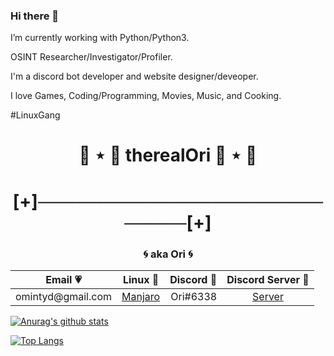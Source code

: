 ### Hi there 🦊


I’m currently working with Python/Python3.

OSINT Researcher/Investigator/Profiler.

I'm a discord bot developer and website designer/deveoper.

I love Games, Coding/Programming, Movies, Music, and Cooking.

#LinuxGang





<h1 align="center">🦊 ⋆ 🎀 therealOri 🎀 ⋆ 🦊</h1>
<h1 align="center">[+]────────────────────────────[+]</h1>
<h3 align="center">🌀 aka Ori 🌀</h3>
<p align="center">
	<table align="center">
	    <thead>
	        <tr>
	            <th align="center">Email 💗</th>
	            <th align="center">Linux 💙</th>
	            <th align="center">Discord 💜</th>
		    <th align="center">Discord Server 💚</th>
	        </tr>
	    </thead>
	    <tbody>
	        <tr>
	            <td align="left">omintyd@gmail.com</td>
	            <td align="center"><a href="https://manjaro.org/get-manjaro/" target="_blank">Manjaro</a></td></td>
	            <td align="right">Ori#6338</td>
		    <td align="center"><a href="https://discord.gg/pbGQk4qdNS" target="_blank">Server</a></td></td>
	        </tr>
	    </tbody>
	</table align="center">
</p>




[![Anurag's github stats](https://github-readme-stats.vercel.app/api?username=therealOri&theme=radical)](https://github.com/anuraghazra/github-readme-stats)

[![Top Langs](https://github-readme-stats.vercel.app/api/top-langs/?username=therealOri&exclude_repo=Aang)](https://github.com/anuraghazra/github-readme-stats)
